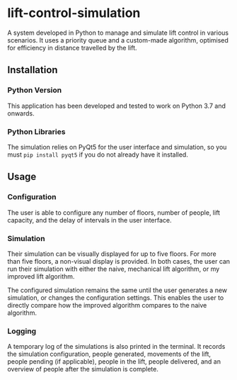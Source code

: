 # lift-control-simulation

A system developed in Python to manage and simulate lift control in various
scenarios. It uses a priority queue and a custom-made algorithm, optimised for
efficiency in distance travelled by the lift.

## Installation

### Python Version

This application has been developed and tested to work on Python 3.7 and
onwards.

### Python Libraries

The simulation relies on PyQt5 for the user interface and simulation, so you
must `pip install pyqt5` if you do not already have it installed.

## Usage

### Configuration

The user is able to configure any number of floors, number of people, lift
capacity, and the delay of intervals in the user interface.

### Simulation

Their simulation can be visually displayed for up to five floors. For more than
five floors, a non-visual display is provided. In both cases, the user can run
their simulation with either the naive, mechanical lift algorithm, or my
improved lift algorithm.

The configured simulation remains the same until the user generates a new
simulation, or changes the configuration settings. This enables the user to
directly compare how the improved algorithm compares to the naive algorithm.

### Logging

A temporary log of the simulations is also printed in the terminal. It records
the simulation configuration, people generated, movements of the lift, people
pending (if applicable), people in the lift, people delivered, and an overview
of people after the simulation is complete.